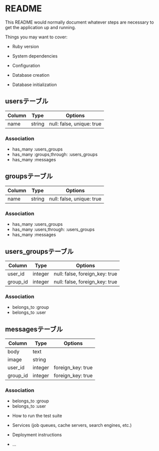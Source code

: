 # README

This README would normally document whatever steps are necessary to get the
application up and running.

Things you may want to cover:

* Ruby version

* System dependencies

* Configuration

* Database creation

* Database initialization

## usersテーブル

|Column|Type|Options|
|------|----|-------|
|name|string|null: false, unique: true|

### Association
- has_many :users_groups
- has_many :groups,through: :users_groups
- has_many :messages


## groupsテーブル

|Column|Type|Options|
|------|----|-------|
|name|string|null: false, unique: true|

### Association
- has_many :users_groups
- has_many :users,through: :users_groups
- has_many :messages

## users_groupsテーブル

|Column|Type|Options|
|------|----|-------|
|user_id|integer|null: false, foreign_key: true|
|group_id|integer|null: false, foreign_key: true|

### Association
- belongs_to :group
- belongs_to :user

## messagesテーブル

|Column|Type|Options|
|------|----|-------|
|body|text||
|image|string||
|user_id|integer|foreign_key: true|
|group_id|integer|foreign_key: true|

### Association
- belongs_to :group
- belongs_to :user



* How to run the test suite

* Services (job queues, cache servers, search engines, etc.)

* Deployment instructions

* ...

